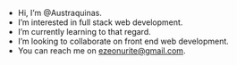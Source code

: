 -  Hi, I’m @Austraquinas.
-  I’m interested in full stack web development.
-  I’m currently learning to that regard.
-  I’m looking to collaborate on front end web development.
- You can reach me on ezeonurite@gmail.com.

<!---
Austraquinas/Austraquinas is a ✨ special ✨ repository because its `README.md` (this file) appears on your GitHub profile.
You can click the Preview link to take a look at your changes.
--->
